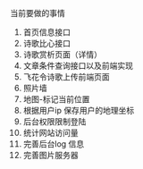 当前要做的事情

1. 首页信息接口
2. 诗歌比心接口
3. 诗歌赏析页面（详情）
4. 文章条件查询接口以及前端实现
5. 飞花令诗歌上传前端页面
6. 照片墙
7. 地图-标记当前位置
8. 根据用户ip 保存用户的地理坐标
9. 后台权限限制登陆
10. 统计网站访问量
11. 完善后台log 信息
12. 完善图片服务器
